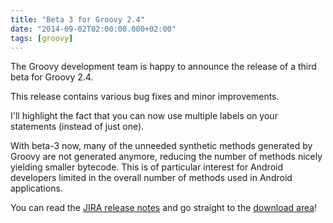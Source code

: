 ```yaml
---
title: "Beta 3 for Groovy 2.4"
date: "2014-09-02T02:00:00.000+02:00"
tags: [groovy]
---
```


The Groovy development team is happy to announce the release of a third beta for Groovy 2.4.  

This release contains various bug fixes and minor improvements.  

I'll highlight the fact that you can now use multiple labels on your statements (instead of just one).  

With beta-3 now, many of the unneeded synthetic methods generated by Groovy are not generated anymore, reducing the number of methods nicely yielding smaller bytecode. This is of particular interest for Android developers limited in the overall number of methods used in Android applications.

You can read the [JIRA release notes](https://jira.codehaus.org/secure/ReleaseNote.jspa?projectId=10242&version=20544) and go straight to the [download area](http://beta.groovy-lang.org/download.html)!